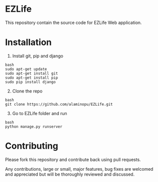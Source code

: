 EZLife
======

This repository contain the source code for EZLife Web application. 


# Installation

1. Install git, pip and django

  ```
  bash
  sudo apt-get update
  sudo apt-get install git
  sudo apt-get install pip
  sudo pip install django
  ```

2. Clone the repo

  ```
  bash
  git clone https://github.com/alaminopu/EZLife.git
  ```

3. Go to EZLife folder and run 
  
  ```
  bash
  python manage.py runserver
  ```

# Contributing

Please fork this repository and contribute back using pull requests.

Any contributions, large or small, major features, bug fixes are 
welcomed and appreciated but will be thoroughly reviewed and discussed.
